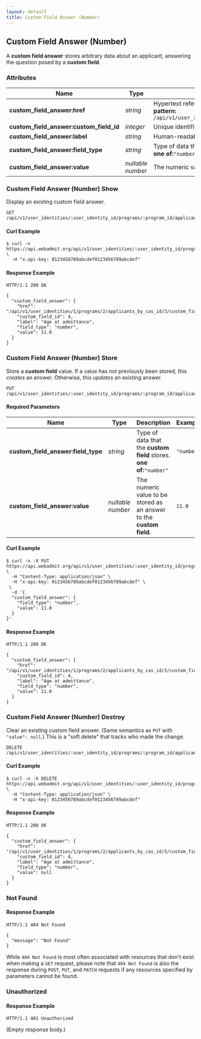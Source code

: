 ```yaml
---
layout: default
title: Custom Field Answer (Number)
---
```


<!-- WARNING: This is an automatically generated file.  Do not modify directly.  See script/generate-docs. -->

<h2><a name="resource-custom_field_answer_number"></a>Custom Field Answer (Number)</h2>

<p>A <strong>custom field answer</strong> stores arbitrary data about an applicant, answering the question posed by a <strong>custom field</strong>.</p>


<h3>Attributes</h3>

<table><thead>
<tr>
<th>Name</th>
<th>Type</th>
<th>Description</th>
<th>Example</th>
</tr>
</thead><tbody>
<tr>
<td><strong>custom_field_answer:href</strong></td>
<td><em>string</em></td>
<td>Hypertext reference to this resource.<br/> <strong>pattern:</strong> <code>/api/v1/user_identities/\d+/programs/\d+/applicants_by_cas_id/\d+/custom_field_answers/\d+</code></td>
<td><code>&quot;/api/v1/user_identities/1/programs/2/applicants_by_cas_id/3/custom_field_answers/4&quot;</code></td>
</tr>
<tr>
<td><strong>custom_field_answer:custom_field_id</strong></td>
<td><em>integer</em></td>
<td>Unique identifier of the <strong>custom field</strong> that this answers.</td>
<td><code>4</code></td>
</tr>
<tr>
<td><strong>custom_field_answer:label</strong></td>
<td><em>string</em></td>
<td>Human-readable label of the <strong>custom field</strong> that this answers.</td>
<td><code>&quot;Age at admittance&quot;</code></td>
</tr>
<tr>
<td><strong>custom_field_answer:field_type</strong></td>
<td><em>string</em></td>
<td>Type of data that the <strong>custom field</strong> stores.<br/> <strong>one of:</strong><code>&quot;number&quot;</code></td>
<td><code>&quot;number&quot;</code></td>
</tr>
<tr>
<td><strong>custom_field_answer:value</strong></td>
<td><em>nullable number</em></td>
<td>The numeric value stored as an answer to the <strong>custom field</strong>.</td>
<td><code>11.0</code></td>
</tr>
</tbody></table>

<h3>Custom Field Answer (Number) Show</h3>

<p>Display an existing custom field answer.</p>

<pre><code>GET /api/v1/user_identities/:user_identity_id/programs/:program_id/applicants_by_cas_id/:applicant_cas_id/custom_field_answers/:custom_field_id
</code></pre>

<h4>Curl Example</h4>

<pre lang="bash"><code>$ curl -n https://api.webadmit.org/api/v1/user_identities/:user_identity_id/programs/:program_id/applicants_by_cas_id/:applicant_cas_id/custom_field_answers/:custom_field_id \
  -H &quot;x-api-key: 0123456789abcdef0123456789abcdef&quot;
</code></pre>

<h4>Response Example</h4>

<pre><code>HTTP/1.1 200 OK
</code></pre>

<pre lang="json"><code>{
  &quot;custom_field_answer&quot;: {
    &quot;href&quot;: &quot;/api/v1/user_identities/1/programs/2/applicants_by_cas_id/3/custom_field_answers/4&quot;,
    &quot;custom_field_id&quot;: 4,
    &quot;label&quot;: &quot;Age at admittance&quot;,
    &quot;field_type&quot;: &quot;number&quot;,
    &quot;value&quot;: 11.0
  }
}
</code></pre>

<h3>Custom Field Answer (Number) Store</h3>

<p>Store a <strong>custom field</strong> value.  If a value has not previously been stored, this <em>creates</em> an answer.  Otherwise, this <em>updates</em> an existing answer.</p>

<pre><code>PUT /api/v1/user_identities/:user_identity_id/programs/:program_id/applicants_by_cas_id/:applicant_cas_id/custom_field_answers/:custom_field_id
</code></pre>

<h4>Required Parameters</h4>

<table><thead>
<tr>
<th>Name</th>
<th>Type</th>
<th>Description</th>
<th>Example</th>
</tr>
</thead><tbody>
<tr>
<td><strong>custom_field_answer:field_type</strong></td>
<td><em>string</em></td>
<td>Type of data that the <strong>custom field</strong> stores.<br/> <strong>one of:</strong><code>&quot;number&quot;</code></td>
<td><code>&quot;number&quot;</code></td>
</tr>
<tr>
<td><strong>custom_field_answer:value</strong></td>
<td><em>nullable number</em></td>
<td>The numeric value to be stored as an answer to the <strong>custom field</strong>.</td>
<td><code>11.0</code></td>
</tr>
</tbody></table>

<h4>Curl Example</h4>

<pre lang="bash"><code>$ curl -n -X PUT https://api.webadmit.org/api/v1/user_identities/:user_identity_id/programs/:program_id/applicants_by_cas_id/:applicant_cas_id/custom_field_answers/:custom_field_id \
  -H &quot;Content-Type: application/json&quot; \
  -H &quot;x-api-key: 0123456789abcdef0123456789abcdef&quot; \
 \
  -d &#39;{
  &quot;custom_field_answer&quot;: {
    &quot;field_type&quot;: &quot;number&quot;,
    &quot;value&quot;: 11.0
  }
}&#39;
</code></pre>

<h4>Response Example</h4>

<pre><code>HTTP/1.1 200 OK
</code></pre>

<pre lang="json"><code>{
  &quot;custom_field_answer&quot;: {
    &quot;href&quot;: &quot;/api/v1/user_identities/1/programs/2/applicants_by_cas_id/3/custom_field_answers/4&quot;,
    &quot;custom_field_id&quot;: 4,
    &quot;label&quot;: &quot;Age at admittance&quot;,
    &quot;field_type&quot;: &quot;number&quot;,
    &quot;value&quot;: 11.0
  }
}
</code></pre>

<h3>Custom Field Answer (Number) Destroy</h3>

<p>Clear an existing custom field answer.  (Same semantics as <code>PUT</code> with <code>&quot;value&quot;: null</code>.)  This is a &quot;soft delete&quot; that tracks who made the change.</p>

<pre><code>DELETE /api/v1/user_identities/:user_identity_id/programs/:program_id/applicants_by_cas_id/:applicant_cas_id/custom_field_answers/:custom_field_id
</code></pre>

<h4>Curl Example</h4>

<pre lang="bash"><code>$ curl -n -X DELETE https://api.webadmit.org/api/v1/user_identities/:user_identity_id/programs/:program_id/applicants_by_cas_id/:applicant_cas_id/custom_field_answers/:custom_field_id \
  -H &quot;Content-Type: application/json&quot; \
  -H &quot;x-api-key: 0123456789abcdef0123456789abcdef&quot;
</code></pre>

<h4>Response Example</h4>

<pre><code>HTTP/1.1 200 OK
</code></pre>

<pre lang="json"><code>{
  &quot;custom_field_answer&quot;: {
    &quot;href&quot;: &quot;/api/v1/user_identities/1/programs/2/applicants_by_cas_id/3/custom_field_answers/4&quot;,
    &quot;custom_field_id&quot;: 4,
    &quot;label&quot;: &quot;Age at admittance&quot;,
    &quot;field_type&quot;: &quot;number&quot;,
    &quot;value&quot;: null
  }
}
</code></pre>

<h3>Not Found</h3>

<h4>Response Example</h4>

<pre><code>HTTP/1.1 404 Not Found
</code></pre>

<pre lang="json"><code>{
  &quot;message&quot;: &quot;Not Found&quot;
}
</code></pre>

<p>While <code>404 Not Found</code> is most often associated with resources that don&#39;t exist when making a <code>GET</code> request, please note that <code>404 Not Found</code> is also the response during <code>POST</code>, <code>PUT</code>, and <code>PATCH</code> requests if any resources specified by parameters cannot be found.</p>

<h3>Unauthorized</h3>

<h4>Response Example</h4>

<pre><code>HTTP/1.1 401 Unauthorized
</code></pre>

<p>(Empty response body.)</p>

